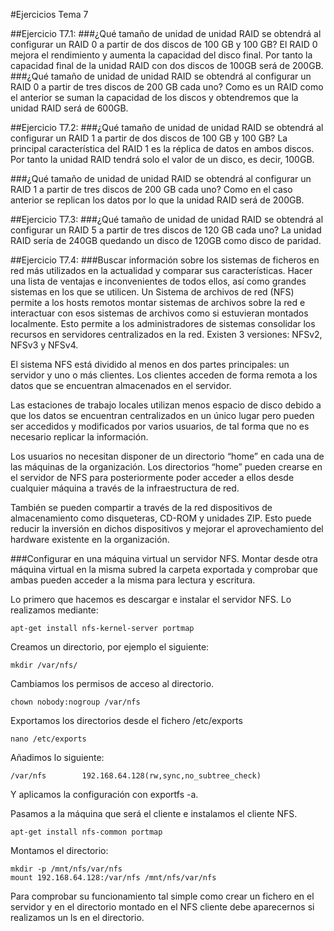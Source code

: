 #Ejercicios Tema 7

##Ejercicio T7.1:
###¿Qué tamaño de unidad de unidad RAID se obtendrá al configurar un RAID 0 a partir de dos discos de 100 GB y 100 GB?
El RAID 0 mejora el rendimiento y aumenta la capacidad del disco final. Por tanto la capacidad final de la unidad RAID con dos discos de 100GB será de 200GB.
###¿Qué tamaño de unidad de unidad RAID se obtendrá al configurar un RAID 0 a partir de tres discos de 200 GB cada uno?
Como es un RAID como el anterior se suman la capacidad de los discos y obtendremos que la unidad RAID será de 600GB.

##Ejercicio T7.2:
###¿Qué tamaño de unidad de unidad RAID se obtendrá al configurar un RAID 1 a partir de dos discos de 100 GB y 100 GB?
La principal característica del RAID 1 es la réplica de datos en ambos discos. Por tanto la unidad RAID tendrá solo el valor de un disco, es decir, 100GB.

###¿Qué tamaño de unidad de unidad RAID se obtendrá al configurar un RAID 1 a partir de tres discos de 200 GB cada uno?
Como en el caso anterior se replican los datos por lo que la unidad RAID será de 200GB.

##Ejercicio T7.3: 
###¿Qué tamaño de unidad de unidad RAID se obtendrá al configurar un RAID 5 a partir de tres discos de 120 GB cada uno?
La unidad RAID sería de 240GB quedando un disco de 120GB como disco de paridad.

##Ejercicio T7.4:
###Buscar información sobre los sistemas de ficheros en red más utilizados en la actualidad y comparar sus características. Hacer una lista de ventajas e inconvenientes de todos ellos, así como grandes sistemas en los que se utilicen.
Un Sistema de archivos de red (NFS) permite a los hosts remotos montar sistemas de archivos sobre la red e interactuar con esos sistemas de archivos como si estuvieran montados localmente. Esto permite a los administradores de sistemas consolidar los recursos en servidores centralizados en la red. 
Existen 3 versiones: NFSv2, NFSv3 y NFSv4.

El sistema NFS está dividido al menos en dos partes principales: un servidor y uno o más clientes. Los clientes acceden de forma remota a los datos que se encuentran almacenados en el servidor.

Las estaciones de trabajo locales utilizan menos espacio de disco debido a que los datos se encuentran centralizados en un único lugar pero pueden ser accedidos y modificados por varios usuarios, de tal forma que no es necesario replicar la información.

Los usuarios no necesitan disponer de un directorio “home” en cada una de las máquinas de la organización. Los directorios “home” pueden crearse en el servidor de NFS para posteriormente poder acceder a ellos desde cualquier máquina a través de la infraestructura de red.

También se pueden compartir a través de la red dispositivos de almacenamiento como disqueteras, CD-ROM y unidades ZIP. Esto puede reducir la inversión en dichos dispositivos y mejorar el aprovechamiento del hardware existente en la organización.

###Configurar en una máquina virtual un servidor NFS. Montar desde otra máquina virtual en la misma subred la carpeta exportada y comprobar que ambas pueden acceder a la misma para lectura y escritura.

Lo primero que hacemos es descargar e instalar el servidor NFS. Lo realizamos mediante:

    apt-get install nfs-kernel-server portmap
    
Creamos un directorio, por ejemplo  el siguiente:

    mkdir /var/nfs/
    
Cambiamos los permisos de acceso al directorio.

    chown nobody:nogroup /var/nfs
    
Exportamos los directorios desde el fichero /etc/exports

    nano /etc/exports
    
Añadimos lo siguiente:

    /var/nfs        192.168.64.128(rw,sync,no_subtree_check)
    
Y aplicamos la configuración con exportfs -a.

Pasamos a la máquina que será el cliente e instalamos el cliente NFS.

    apt-get install nfs-common portmap

Montamos el directorio:

    mkdir -p /mnt/nfs/var/nfs
    mount 192.168.64.128:/var/nfs /mnt/nfs/var/nfs
    
Para comprobar su funcionamiento tal simple como crear un fichero en el servidor y en el directorio montado en el NFS cliente debe aparecernos si realizamos un ls en el directorio.
